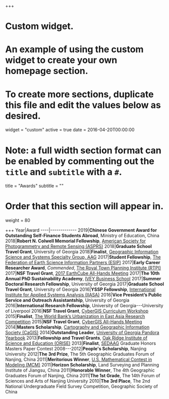 +++
# Custom widget.
# An example of using the custom widget to create your own homepage section.
# To create more sections, duplicate this file and edit the values below as desired.
widget = "custom"
active = true
date = 2016-04-20T00:00:00

# Note: a full width section format can be enabled by commenting out the `title` and `subtitle` with a `#`.
title = "Awards"
subtitle = ""

# Order that this section will appear in.
weight = 80



+++
Year|Award
----|-------------
2019|**Chinese Government Award for Outstanding Self-Finance Students Abroad**, Ministry of Education, China
2018|**Robert N. Colwell Memorial Fellowship**, [American Society for Photogrammetry and Remote Sensing (ASPRS)](https://www.asprs.org/awards-and-scholarships/robert-n-colwell-memorial-fellowship.html)
2018|**Graduate School Travel Grant**, University of Georgia
2018|**Finalist**, [Geographic Information Science and Systems Specialty Group, AAG](http://aag-giss.org/)
2017|**Student Fellowship**, [The Federation of Earth Science Information Partners (ESIP)](http://www.esipfed.org/about/community/leadership/student-fellows)
2017|**Early Career Researcher Award**, *Commended*, [The Royal Town Planning Institute (RTPI)](http://www.rtpi.org.uk/knowledge/research/rtpi-awards-for-research-excellence/past-entries-and-winners/)
2017|**NSF Travel Grant**, [2017 EarthCube All-Hands Meeting](https://www.earthcube.org/2017-all-hands-meeting)
2017|**The 10th Annual PhD Sustainability Academy**, [IVEY Business School](https://www.ivey.uwo.ca/sustainability/for-researchers/phd-academy/2017/participants/)
2017|**Summer Doctoral Research Fellowship**, University of Georgia
2017|**Graduate School Travel Grant**, University of Georgia
2016|**YSSP Fellowship**, [International Institute for Applied Systems Analysis (IIASA)](http://www.iiasa.ac.at/)
2016|**Vice President’s Public Service and Outreach Assistantship**, University of Georgia
2016|**International Research Fellowship**, University of Georgia---University of Liverpool
2016|**NSF Travel Grant**, [CyberGIS Curriculum Workshop](http://cybergis.cigi.uiuc.edu/)
2015|**Finalist**, [The World Bank’s Urbanization in East Asia Research Competition](http://www.worldbank.org/en/topic/urbandevelopment/publication/east-asias-changing-urban-landscape-measuring-a-decade-of-spatial-growth)
2015|**NSF Travel Grant**, [CyberGIS All-Hands Meeting](http://acid.sdsc.edu/events/cybergis-all-hands-meeting-1)
2014|**Masters Scholarship**, [Cartography and Geographic Information Society (CaGIS)](http://cartogis.org/previous-award-winners/)
2014|**Outstanding Leader**, [University of Georgia Pandora Yearbook](https://news.uga.edu/pandora-yearbook-2014-senior-leaders/)
2013|**Fellowship and Travel Grants**, [Oak Ridge Institute of Science and Education (ORISE)](https://orise.orau.gov)
2013|**Finalist**, [SEDAAG](http://sedaag.org/) Graduate Honors Masters Paper Contest
2008---2012|**People's Scholarship**, Nanjing University
2012|**The 3rd Prize**, The 5th Geographic Graduates Forum of Nanjing, China
2011|**Meritorious Winner**, [U.S. Mathematical Contest in Modeling (MCM)](https://www.comap.com/undergraduate/contests/mcm/)
2011|**Horizon Scholarship**, Land Surveying and Planning Institute of Jiangsu, China
2011|**Honorable Winner**, The 4th Geographic Graduates Forum of Nanjing, China
2011|**The 1st Grade**, The 14th Forum of Sciences and Arts of Nanjing University
2010|**The 3rd Place**, The 2nd National Undergraduate Field Survey Competition, Geographic Society of China

